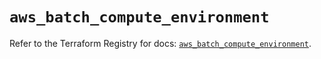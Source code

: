 # `aws_batch_compute_environment`

Refer to the Terraform Registry for docs: [`aws_batch_compute_environment`](https://registry.terraform.io/providers/hashicorp/aws/5.98.0/docs/resources/batch_compute_environment).
